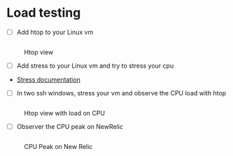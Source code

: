 # Load testing

* [ ] Add htop to your Linux vm

<figure><img src="../../.gitbook/assets/image (10).png" alt=""><figcaption><p>Htop view</p></figcaption></figure>

* [ ] Add stress to your Linux vm and try to stress your cpu

<!---->

* [Stress documentation](https://www.golinuxcloud.com/stress-command-in-linux/)

<!---->

* [ ] In two ssh windows, stress your vm and observe the CPU load with htop

<figure><img src="../../.gitbook/assets/image (11).png" alt=""><figcaption><p>Htop view with load on CPU</p></figcaption></figure>

* [ ] Observer the CPU peak on NewRelic

<figure><img src="../../.gitbook/assets/image (4).png" alt=""><figcaption><p>CPU Peak on New Relic</p></figcaption></figure>

